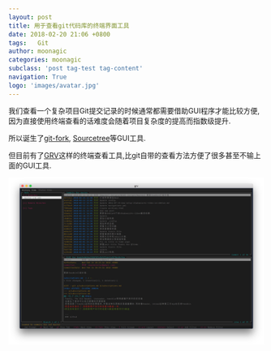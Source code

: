```yaml
---
layout: post
title: 用于查看git代码库的终端界面工具
date: 2018-02-20 21:06 +0800
tags:   Git
author: moonagic
categories: moonagic
subclass: 'post tag-test tag-content'
navigation: True
logo: 'images/avatar.jpg'
---
```


我们查看一个复杂项目Git提交记录的时候通常都需要借助GUI程序才能比较方便,因为直接使用终端查看的话难度会随着项目复杂度的提高而指数级提升.

所以诞生了[git-fork](https://git-fork.com), [Sourcetree](https://www.sourcetreeapp.com)等GUI工具.

但目前有了[GRV](https://github.com/rgburke/grv)这样的终端查看工具,比git自带的查看方法方便了很多甚至不输上面的GUI工具.

![](/images/2018/02/grv.png)